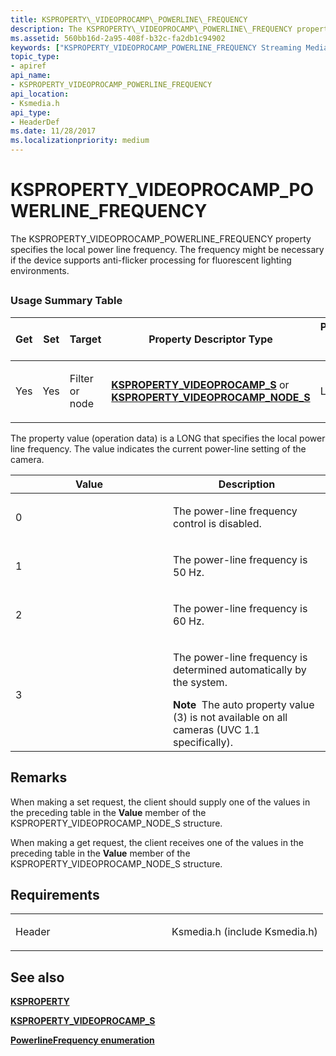 ```yaml
---
title: KSPROPERTY\_VIDEOPROCAMP\_POWERLINE\_FREQUENCY
description: The KSPROPERTY\_VIDEOPROCAMP\_POWERLINE\_FREQUENCY property specifies the local power line frequency. The frequency might be necessary if the device supports anti-flicker processing for fluorescent lighting environments.
ms.assetid: 560bb16d-2a95-408f-b32c-fa2db1c94902
keywords: ["KSPROPERTY_VIDEOPROCAMP_POWERLINE_FREQUENCY Streaming Media Devices"]
topic_type:
- apiref
api_name:
- KSPROPERTY_VIDEOPROCAMP_POWERLINE_FREQUENCY
api_location:
- Ksmedia.h
api_type:
- HeaderDef
ms.date: 11/28/2017
ms.localizationpriority: medium
---
```


# KSPROPERTY\_VIDEOPROCAMP\_POWERLINE\_FREQUENCY


The KSPROPERTY\_VIDEOPROCAMP\_POWERLINE\_FREQUENCY property specifies the local power line frequency. The frequency might be necessary if the device supports anti-flicker processing for fluorescent lighting environments.

## <span id="ddk_ksproperty_videoprocamp_powerline_frequency_ks"></span><span id="DDK_KSPROPERTY_VIDEOPROCAMP_POWERLINE_FREQUENCY_KS"></span>


### Usage Summary Table

<table>
<colgroup>
<col width="20%" />
<col width="20%" />
<col width="20%" />
<col width="20%" />
<col width="20%" />
</colgroup>
<thead>
<tr class="header">
<th>Get</th>
<th>Set</th>
<th>Target</th>
<th>Property Descriptor Type</th>
<th>Property Value Type</th>
</tr>
</thead>
<tbody>
<tr class="odd">
<td><p>Yes</p></td>
<td><p>Yes</p></td>
<td><p>Filter or node</p></td>
<td><p><a href="https://docs.microsoft.com/windows-hardware/drivers/ddi/ksmedia/ns-ksmedia-ksproperty_videoprocamp_s" data-raw-source="[&lt;strong&gt;KSPROPERTY_VIDEOPROCAMP_S&lt;/strong&gt;](/windows-hardware/drivers/ddi/ksmedia/ns-ksmedia-ksproperty_videoprocamp_s)"><strong>KSPROPERTY_VIDEOPROCAMP_S</strong></a> or <a href="https://docs.microsoft.com/windows-hardware/drivers/ddi/ksmedia/ns-ksmedia-ksproperty_videoprocamp_node_s" data-raw-source="[&lt;strong&gt;KSPROPERTY_VIDEOPROCAMP_NODE_S&lt;/strong&gt;](/windows-hardware/drivers/ddi/ksmedia/ns-ksmedia-ksproperty_videoprocamp_node_s)"><strong>KSPROPERTY_VIDEOPROCAMP_NODE_S</strong></a></p></td>
<td><p>LONG</p></td>
</tr>
</tbody>
</table>

 

The property value (operation data) is a LONG that specifies the local power line frequency. The value indicates the current power-line setting of the camera.

<table>
<colgroup>
<col width="50%" />
<col width="50%" />
</colgroup>
<thead>
<tr class="header">
<th>Value</th>
<th>Description</th>
</tr>
</thead>
<tbody>
<tr class="odd">
<td><p>0</p></td>
<td><p>The power-line frequency control is disabled.</p></td>
</tr>
<tr class="even">
<td><p>1</p></td>
<td><p>The power-line frequency is 50 Hz.</p></td>
</tr>
<tr class="odd">
<td><p>2</p></td>
<td><p>The power-line frequency is 60 Hz.</p></td>
</tr>
<tr class="even">
<td><p>3</p></td>
<td><p>The power-line frequency is determined automatically by the system.</p>
<div class="alert">
<strong>Note</strong>  The auto property value (3) is not available on all cameras (UVC 1.1 specifically).
</div>
<div>
 
</div></td>
</tr>
</tbody>
</table>

 

Remarks
-------

When making a set request, the client should supply one of the values in the preceding table in the **Value** member of the KSPROPERTY\_VIDEOPROCAMP\_NODE\_S structure.

When making a get request, the client receives one of the values in the preceding table in the **Value** member of the KSPROPERTY\_VIDEOPROCAMP\_NODE\_S structure.

Requirements
------------

<table>
<colgroup>
<col width="50%" />
<col width="50%" />
</colgroup>
<tbody>
<tr class="odd">
<td><p>Header</p></td>
<td>Ksmedia.h (include Ksmedia.h)</td>
</tr>
</tbody>
</table>

## See also


[**KSPROPERTY**](/windows-hardware/drivers/ddi/ks/ns-ks-ksidentifier)

[**KSPROPERTY\_VIDEOPROCAMP\_S**](/windows-hardware/drivers/ddi/ksmedia/ns-ksmedia-ksproperty_videoprocamp_s)

[**PowerlineFrequency enumeration**](/uwp/api/Windows.Media.Capture.PowerlineFrequency)

 

